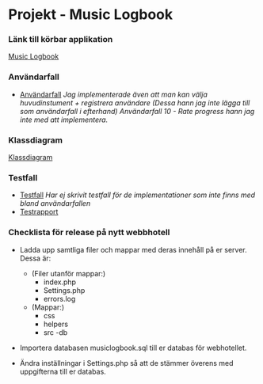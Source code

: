 Projekt - Music Logbook
======================

### Länk till körbar applikation

[Music Logbook](http://mianygren.nu/MusicLogbook)

### Användarfall

- [Användarfall](http://www.mianygren.nu/PHP-1DV408/Projekt/Anv%C3%A4ndarfall.pdf)
  *Jag implementerade även att man kan välja huvudinstument + registrera användare*
  *(Dessa hann jag inte lägga till som användarfall i efterhand)*
  *Användarfall 10 - Rate progress hann jag inte med att implementera.*

### Klassdiagram

[Klassdiagram](http://www.mianygren.nu/PHP-1DV408/Projekt/klassdiagram.pdf)

### Testfall 

- [Testfall](http://www.mianygren.nu/PHP-1DV408/Projekt/Testfall.pdf)
*Har ej skrivit testfall för de implementationer som inte finns med bland användarfallen*
- [Testrapport](http://mianygren.nu/MusicLogbook)


### Checklista för release på nytt webbhotell
* Ladda upp samtliga filer och mappar med deras innehåll på er server. Dessa är:
	- (Filer utanför mappar:)
		- index.php
		- Settings.php
	 	- errors.log
 	- (Mappar:)
 		 - css
 		 - helpers
 		 - src
 		 -db
  	  
* Importera databasen musiclogbook.sql till er databas för webhotellet. 

* Ändra inställningar i Settings.php så att de stämmer överens med uppgifterna till er databas. 